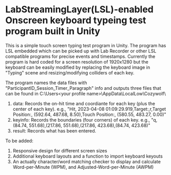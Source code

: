 # LabStreamingLayer(LSL)-enabled Onscreen keyboard typeing test program built in Unity #

This is a simple touch screen typing test program in Unity. The program has LSL embedded which can be picked up with Lab Recorder or other LSL compatible programs for precise events and timestamps. Currently the program is hard coded for a screen resolution of 1920x1280 but the keyboard can be easily modified by replacing the keyboard image in "Typing" scene and resizing/modifying colliders of each key. 

The program names the data files with "ParticipantID_Session_Timer_Paragraph" info and outputs three files that can be found in C:\Users\<your profile name>\AppData\LocalLow\Cozywolf\
1. data: Records the on-hit time and coordiante for each key (plus the center of each key). e.g., "Hit, 2023-04-08 01:09:29.919,Target:,r,Target Position:, (592.64, 487.68, 8.50),Touch Position:, (580.55, 483.27, 0.00)"
2. keyinfo: Records the boundaries (four corners) of each key. e.g., "q,(84.74, 551.68),(217.86, 551.68),(217.86, 423.68),(84.74, 423.68)"
3. result: Records what has been entered.

To be added:
1. Responsive design for different screen sizes
2. Additional keyboard layouts and a function to import keyboard keyouts
3. An actually character/word matching checker to display and calculate Word-per-Minute (WPM), and Adjusted-Word-per-Minute (AWPM)